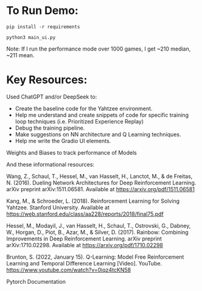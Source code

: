 
# To Run Demo:

`pip install -r requirements`

`python3 main_ui.py`

Note: If I run the performance mode over 1000 games, I get ~210 median, ~211 mean. 



# Key Resources:

Used ChatGPT and/or DeepSeek to: 
- Create the baseline code for the Yahtzee environment. 
- Help me understand and create snippets of code for specific training loop techniques (i.e. Prioritized Experience Replay)
- Debug the training pipeline.
- Make suggestions on NN architecture and Q Learning techniques.
- Help me write the Gradio UI elements. 


Weights and Biases to track performance of Models


And these informational resources:

Wang, Z., Schaul, T., Hessel, M., van Hasselt, H., Lanctot, M., & de Freitas, N. (2016). Dueling Network Architectures for Deep Reinforcement Learning. arXiv preprint arXiv:1511.06581. Available at https://arxiv.org/pdf/1511.06581


Kang, M., & Schroeder, L. (2018). Reinforcement Learning for Solving Yahtzee. Stanford University. Available at https://web.stanford.edu/class/aa228/reports/2018/final75.pdf


Hessel, M., Modayil, J., van Hasselt, H., Schaul, T., Ostrovski, G., Dabney, W., Horgan, D., Piot, B., Azar, M., & Silver, D. (2017). Rainbow: Combining Improvements in Deep Reinforcement Learning. arXiv preprint arXiv:1710.02298. Available at https://arxiv.org/pdf/1710.02298


Brunton, S. (2022, January 15). Q-Learning: Model Free Reinforcement Learning and Temporal Difference Learning [Video]. YouTube. https://www.youtube.com/watch?v=0iqz4tcKN58


Pytorch Documentation

